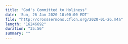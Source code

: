 ```yaml
---
title: "God's Committed to Holiness"
date: 'Sun, 26 Jan 2020 10:00:00 EDT'
file: "http://crosssermons.cflcn.org/2020-01-26.m4a"
length: "16246692"
duration: "35:56"
summary: ""
---
```

